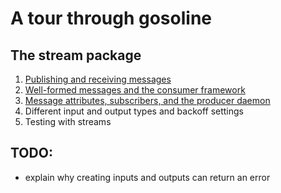 # A tour through gosoline

## The stream package

1. [Publishing and receiving messages](./01_stream_publishing_and_receiving_messages/index.md)
2. [Well-formed messages and the consumer framework](./02_stream_well_formed_messages_and_the_consumer_framework/index.md)
3. [Message attributes, subscribers, and the producer daemon](./03_stream_message_attributes_subscribers_and_the_producer_daemon)
4. Different input and output types and backoff settings
5. Testing with streams

## TODO:
 - explain why creating inputs and outputs can return an error

